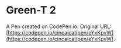# Green-T 2 

A Pen created on CodePen.io. Original URL: [https://codepen.io/cincaical/pen/eYxKpvW](https://codepen.io/cincaical/pen/eYxKpvW).

